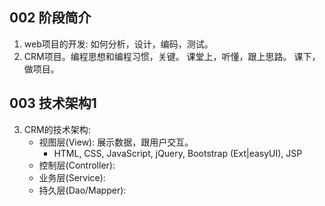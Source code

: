## 002 阶段简介

1. web项目的开发: 如何分析，设计，编码，测试。
2. CRM项目。编程思想和编程习惯，关键。
   课堂上，听懂，跟上思路。
   课下，做项目。

## 003 技术架构1

3. CRM的技术架构:
    - 视图层(View): 展示数据，跟用户交互。
        - HTML, CSS, JavaScript, jQuery, Bootstrap (Ext|easyUI), JSP
    - 控制层(Controller):
    - 业务层(Service):
    - 持久层(Dao/Mapper):
